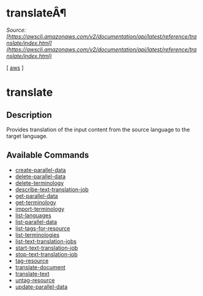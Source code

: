 # translateÂ¶

*Source: [https://awscli.amazonaws.com/v2/documentation/api/latest/reference/translate/index.html](https://awscli.amazonaws.com/v2/documentation/api/latest/reference/translate/index.html)*

[ [aws](https://awscli.amazonaws.com/v2/documentation/api/latest/reference/index.html#cli-aws) ]

# translate

## Description

Provides translation of the input content from the source language to the target language.

## Available Commands

- [create-parallel-data](https://awscli.amazonaws.com/v2/documentation/api/latest/reference/translate/create-parallel-data.html)
- [delete-parallel-data](https://awscli.amazonaws.com/v2/documentation/api/latest/reference/translate/delete-parallel-data.html)
- [delete-terminology](https://awscli.amazonaws.com/v2/documentation/api/latest/reference/translate/delete-terminology.html)
- [describe-text-translation-job](https://awscli.amazonaws.com/v2/documentation/api/latest/reference/translate/describe-text-translation-job.html)
- [get-parallel-data](https://awscli.amazonaws.com/v2/documentation/api/latest/reference/translate/get-parallel-data.html)
- [get-terminology](https://awscli.amazonaws.com/v2/documentation/api/latest/reference/translate/get-terminology.html)
- [import-terminology](https://awscli.amazonaws.com/v2/documentation/api/latest/reference/translate/import-terminology.html)
- [list-languages](https://awscli.amazonaws.com/v2/documentation/api/latest/reference/translate/list-languages.html)
- [list-parallel-data](https://awscli.amazonaws.com/v2/documentation/api/latest/reference/translate/list-parallel-data.html)
- [list-tags-for-resource](https://awscli.amazonaws.com/v2/documentation/api/latest/reference/translate/list-tags-for-resource.html)
- [list-terminologies](https://awscli.amazonaws.com/v2/documentation/api/latest/reference/translate/list-terminologies.html)
- [list-text-translation-jobs](https://awscli.amazonaws.com/v2/documentation/api/latest/reference/translate/list-text-translation-jobs.html)
- [start-text-translation-job](https://awscli.amazonaws.com/v2/documentation/api/latest/reference/translate/start-text-translation-job.html)
- [stop-text-translation-job](https://awscli.amazonaws.com/v2/documentation/api/latest/reference/translate/stop-text-translation-job.html)
- [tag-resource](https://awscli.amazonaws.com/v2/documentation/api/latest/reference/translate/tag-resource.html)
- [translate-document](https://awscli.amazonaws.com/v2/documentation/api/latest/reference/translate/translate-document.html)
- [translate-text](https://awscli.amazonaws.com/v2/documentation/api/latest/reference/translate/translate-text.html)
- [untag-resource](https://awscli.amazonaws.com/v2/documentation/api/latest/reference/translate/untag-resource.html)
- [update-parallel-data](https://awscli.amazonaws.com/v2/documentation/api/latest/reference/translate/update-parallel-data.html)